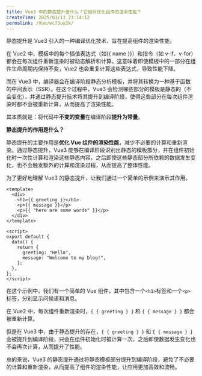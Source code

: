 ```yaml
---
title: Vue3 中的静态提升是什么？它如何优化组件的渲染性能？
createTime: 2025/03/13 23:14:12
permalink: /Vue/ec73uy2k/
---
```


静态提升是 Vue3 引入的一种编译优化技术，旨在提高组件的渲染性能。

在 Vue2 中，模板中的每个插值表达式（如{{ name }}）和指令（如 v-if、v-for）都会在每次组件重新渲染时被动态解析和计算。这意味着即使模板中的一部分在组件生命周期内保持不变，Vue2 也会重复计算这些表达式，导致性能下降。

而在 Vue3 中，编译器会在编译阶段静态分析模板，并将其转换为一种基于函数的中间表示（SSR）。在这个过程中，Vue3 会检测哪些部分的模板是静态的（不会变化），并通过静态提升技术将其提升到编译阶段，使得这些部分在每次组件渲染时都不会被重新计算，从而提高了渲染性能。

其本质就是：将代码中**不变的变量**在编译阶段**提升为常量**。

**静态提升的作用是什么？**

静态提升的主要作用是**优化 Vue 组件的渲染性能**，减少不必要的计算和重新渲染。通过静态提升，Vue3 能够在编译阶段识别出静态的模板部分，并在组件初始化时一次性计算和渲染这些静态内容，之后即使这些静态部分所依赖的数据发生变化，也不会触发额外的计算和渲染过程，从而提高了整体性能。

为了更好地理解 Vue3 的静态提升，让我们通过一个简单的示例来演示其作用。

```vue
<template>
  <div>
    <h1>{{ greeting }}</h1>
    <p>{{ message }}</p>
    <p>{{ "here are some words" }}</p>
  </div>
</template>

<script>
export default {
  data() {
    return {
      greeting: "Hello",
      message: "Welcome to my blog!",
    };
  },
};
</script>
```

在这个示例中，我们有一个简单的 Vue 组件，其中包含一个`<h1>`标签和一个`<p>`标签，分别显示问候语和消息。

在 Vue2 中，每次组件重新渲染时，`{ { greeting } }` 和 `{ { message } }` 都会被重新计算。

但是在 Vue3 中，由于静态提升的存在，`{ { greeting } }` 和 `{ { message } }` 会被提升到编译阶段，只会在组件初始化时被计算一次，之后即使数据发生变化也不会再次计算，从而提升了性能。

总的来说，Vue3 的静态提升通过将静态模板部分提升到编译阶段，避免了不必要的计算和重新渲染，从而提高了组件的渲染性能，让应用更加高效和流畅。
